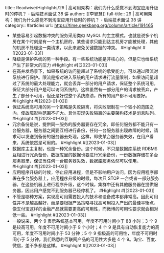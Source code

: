 title:: Readwise/Highlights/29 | 高可用架构：我们为什么感觉不到淘宝应用升级时的停机？ - 后端技术面试 38 讲
author:: [[李智慧]]
full-title:: 29 | 高可用架构：我们为什么感觉不到淘宝应用升级时的停机？ - 后端技术面试 38 讲
category:: #articles
url:: https://time.geekbang.org/column/article/191465

- 某些容易引起数据冲突的服务采用类似 MySQL 的主主模式，也就是说多个机房在某个时刻是有一个主机房的，某些请求只能到达主机房才能被处理，其他的机房不处理这一类请求，以此来避免关键数据的冲突。 #Highlight #[[2023-01-03]]
- 降级是保护系统的另一种手段。有一些系统功能是非核心的，但是它也给系统产生了非常大的压力 #Highlight #[[2023-01-03]]
- 在高并发场景下，如果系统的访问量超过了系统的承受能力，可以通过限流对系统进行保护。限流是指对进入系统的用户请求进行流量限制，如果访问量超过了系统的最大处理能力，就会丢弃一部分的用户请求，保证整个系统可用，保证大部分用户是可以访问系统的。这样虽然有一部分用户的请求被丢弃，产生了部分不可用，但还是好过整个系统崩溃，所有的用户都不可用要好。 #Highlight #[[2023-01-03]]
- 保证系统高可用的另一个策略是失败隔离，将失败限制在一个较小的范围之内，使故障影响范围不扩大。具体实现失败隔离的主要架构技术是消息队列。 #Highlight #[[2023-01-03]]
- 冗余备份是说，提供同一服务的服务器要存在冗余，即任何服务都不能只有一台服务器，服务器之间要互相进行备份，任何一台服务器出现故障的时候，请求可以发送到备份的服务器去处理。这样，即使某台服务器失效，在用户看来，系统依然是可用的。 #Highlight #[[2023-01-03]]
- 数据库主主复制，也是一种冗余备份。这个时候，不只是数据库系统 RDBMS 互相进行冗余备份，数据库里的数据也要进行冗余备份，一份数据存储在多台服务器里，保证当任何一台服务器失效，数据库服务依然可以使用。 #Highlight #[[2023-01-03]]
- 应用程序升级的时候，停止应用进程，但是不影响用户访问。因为应用程序部署在多台服务器上，应用程序升级的时候，每次只 STOP 一台或者一部分服务器，在这些机器上进行程序升级，这个时候，集群中还有其他服务器在提供服务器，因此用户感觉不到服务器已经停机了。 #Highlight #[[2023-01-03]]
- 不管是哪种方案，实现高可用需要投入的技术和设备成本都非常高。因此可用性并不是越高越好，而是要根据产品策略寻找高可用投入产出的最佳平衡点，像支付宝这样的金融产品就需要更高的可用性，而微博的可用性要求就会相对低一些。 #Highlight #[[2023-01-03]]
- 一般说来，两个 9 表示系统基本可用，年度不可用时间小于 88 小时；3 个 9 是较高可用，年度不可用时间小于 9 个小时；4 个 9 是具有自动恢复能力的高可用，年度不可用时间小于 53 分钟；5 个 9 指极高的可用性，年度不可用时间小于 5 分钟。我们熟悉的互联网产品的可用性大多是 4 个 9。淘宝、百度、微信，差不多都是这样。 #Highlight #[[2023-01-03]]